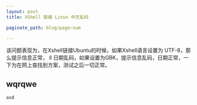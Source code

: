 ```yaml
---
layout: post
title: XShell 链接 Linux 中文乱码

paginate_path: blog/page:num

---
```



该问题表现为，在Xshell链接Ubuntu的时候，如果Xshell语言设置为 UTF-8，那么提示信息正常，
ll 日期乱码，如果设置为GBK，提示信息乱码，日期正常，一下为在网上查找到方案，测试之后一切正常。

<!--break-->

## wqrqwe

`asd`
